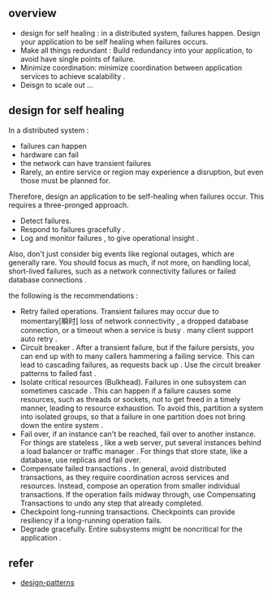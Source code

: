 ## overview

- design for self healing : in a distributed system, failures happen. Design your application to be self healing when
  failures occurs.
- Make all things redundant : Build redundancy into your application, to avoid have single points of failure.
- Minimize coordination:  minimize coordination between application services to achieve scalability .
- Deisgn to scale out ...

## design for self healing

In a distributed system :

- failures can happen
- hardware can fail
- the network can have transient failures
- Rarely, an entire service or region may experience a disruption, but even those must be planned for.

Therefore, design an application to be self-healing when failures occur. This requires a three-pronged approach.

- Detect failures.
- Respond to failures gracefully .
- Log and monitor failures , to give operational insight .

Also, don't just consider big events like regional outages, which are generally rare.
You should focus as much, if not more, on handling local, short-lived failures, such as a network connectivity failures
or failed database connections .

the following is the recommendations :

- Retry failed operations. Transient failures may occur due to momentary[瞬时] loss of network connectivity , a dropped
  database connection, or a timeout when a service is busy . many client support auto retry .
- Circuit breaker . After a transient failure, but if the failure persists, you can end up with to many callers
  hammering a failing service. This can lead to cascading failures, as requests back up . Use the circuit breaker
  patterns to failed fast .
- Isolate critical resources (Bulkhead). Failures in one subsystem can sometimes cascade . This can happen if a failure
  causes some resources, such as threads or sockets, not to get freed in a timely manner, leading to resource
  exhaustion. To avoid this, partition a system into isolated groups, so that a failure in one partition does not bring
  down the entire system .
- Fail over, if an instance can't be reached, fail over to another instance. For things are stateless , like a web
  server, put several instances behind a load balancer or traffic manager . For things that store state, like a
  database, use replicas and fail over.
- Compensate failed transactions . In general, avoid distributed transactions, as they require coordination across
  services and resources. Instead, compose an operation from smaller individual transactions. If the operation fails
  midway through, use Compensating Transactions to undo any step that already completed.
- Checkpoint long-running transactions. Checkpoints can provide resiliency if a long-running operation fails. 
- Degrade gracefully. Entire subsystems might be noncritical for the application .



## refer

- [design-patterns](https://learn.microsoft.com/en-us/azure/architecture/guide/design-principles/self-healing)